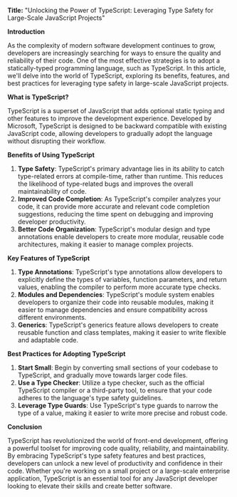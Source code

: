 **Title:** "Unlocking the Power of TypeScript: Leveraging Type Safety for Large-Scale JavaScript Projects"

**Introduction**

As the complexity of modern software development continues to grow, developers are increasingly searching for ways to ensure the quality and reliability of their code. One of the most effective strategies is to adopt a statically-typed programming language, such as TypeScript. In this article, we'll delve into the world of TypeScript, exploring its benefits, features, and best practices for leveraging type safety in large-scale JavaScript projects.

**What is TypeScript?**

TypeScript is a superset of JavaScript that adds optional static typing and other features to improve the development experience. Developed by Microsoft, TypeScript is designed to be backward compatible with existing JavaScript code, allowing developers to gradually adopt the language without disrupting their workflow.

**Benefits of Using TypeScript**

1. **Type Safety**: TypeScript's primary advantage lies in its ability to catch type-related errors at compile-time, rather than runtime. This reduces the likelihood of type-related bugs and improves the overall maintainability of code.
2. **Improved Code Completion**: As TypeScript's compiler analyzes your code, it can provide more accurate and relevant code completion suggestions, reducing the time spent on debugging and improving developer productivity.
3. **Better Code Organization**: TypeScript's modular design and type annotations enable developers to create more modular, reusable code architectures, making it easier to manage complex projects.

**Key Features of TypeScript**

1. **Type Annotations**: TypeScript's type annotations allow developers to explicitly define the types of variables, function parameters, and return values, enabling the compiler to perform more accurate type checks.
2. **Modules and Dependencies**: TypeScript's module system enables developers to organize their code into reusable modules, making it easier to manage dependencies and ensure compatibility across different environments.
3. **Generics**: TypeScript's generics feature allows developers to create reusable function and class templates, making it easier to write flexible and adaptable code.

**Best Practices for Adopting TypeScript**

1. **Start Small**: Begin by converting small sections of your codebase to TypeScript, and gradually move towards larger code files.
2. **Use a Type Checker**: Utilize a type checker, such as the official TypeScript compiler or a third-party tool, to ensure that your code adheres to the language's type safety guidelines.
3. **Leverage Type Guards**: Use TypeScript's type guards to narrow the type of a value, making it easier to write more precise and robust code.

**Conclusion**

TypeScript has revolutionized the world of front-end development, offering a powerful toolset for improving code quality, reliability, and maintainability. By embracing TypeScript's type safety features and best practices, developers can unlock a new level of productivity and confidence in their code. Whether you're working on a small project or a large-scale enterprise application, TypeScript is an essential tool for any JavaScript developer looking to elevate their skills and create better software.